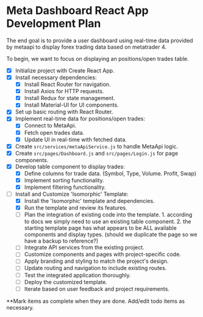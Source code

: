 # Meta Dashboard React App Development Plan

The end goal is to provide a user dashboard using real-time data provided by metaapi to display forex trading data based on metatrader 4.

To begin, we want to focus on displaying an positions/open trades table.

- [x] Initialize project with Create React App.
- [x] Install necessary dependencies:
  - [x] Install React Router for navigation.
  - [x] Install Axios for HTTP requests.
  - [x] Install Redux for state management.
  - [x] Install Material-UI for UI components.
- [x] Set up basic routing with React Router.
- [x] Implement real-time data for positions/open trades:
  - [x] Connect to MetaApi.
  - [x] Fetch open trades data.
  - [x] Update UI in real-time with fetched data.
- [x] Create `src/services/metaApiService.js` to handle MetaApi logic.
- [x] Create `src/pages/Dashboard.js` and `src/pages/Login.js` for page components.
- [x] Develop table component to display trades:
  - [x] Define columns for trade data. (Symbol, Type, Volume. Profit, Swap)
  - [x] Implement sorting functionality.
  - [x] Implement filtering functionality.
- [ ] Install and Customize 'Isomorphic' Template:
  - [x] Install the 'Isomorphic' template and dependencies.
  - [x] Run the template and review its features.
  - [ ] Plan the integration of existing code into the template.
          1. according to docs we simply need to use an existing table component.
          2. the starting template page has what appears to be ALL available components and display types. (should we duplicate the page so we have a backup to reference?)
  - [ ] Integrate API services from the existing project.
  - [ ] Customize components and pages with project-specific code.
  - [ ] Apply branding and styling to match the project's design.
  - [ ] Update routing and navigation to include existing routes.
  - [ ] Test the integrated application thoroughly.
  - [ ] Deploy the customized template.
  - [ ] Iterate based on user feedback and project requirements.

**Mark items as complete when they are done. Add/edit todo items as necessary.
